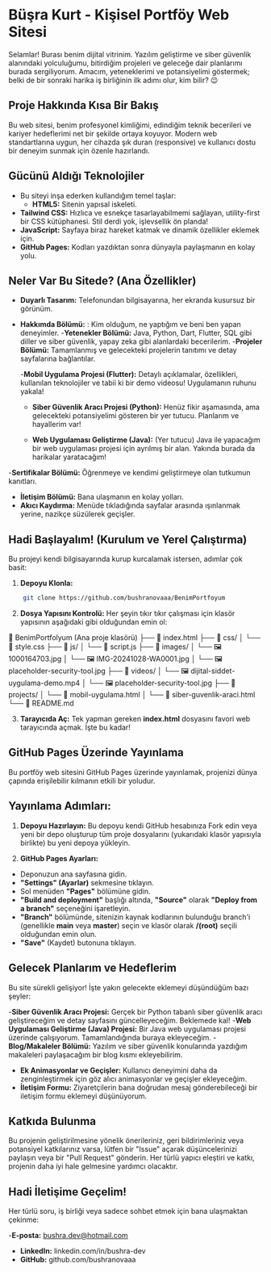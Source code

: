 # Büşra Kurt - Kişisel Portföy Web Sitesi

Selamlar! Burası benim dijital vitrinim. Yazılım geliştirme ve siber güvenlik alanındaki yolculuğumu, bitirdiğim projeleri ve geleceğe dair planlarımı burada sergiliyorum. Amacım, yeteneklerimi ve potansiyelimi göstermek; belki de bir sonraki harika iş birliğinin ilk adımı olur, kim bilir? 😉

## Proje Hakkında Kısa Bir Bakış
Bu web sitesi, benim profesyonel kimliğimi, edindiğim teknik becerileri ve kariyer hedeflerimi net bir şekilde ortaya koyuyor. Modern web standartlarına uygun, her cihazda şık duran (responsive) ve kullanıcı dostu bir deneyim sunmak için özenle hazırlandı.

## Gücünü Aldığı Teknolojiler
- Bu siteyi inşa ederken kullandığım temel taşlar:
    - **HTML5:** Sitenin yapısal iskeleti.
- **Tailwind CSS:** Hızlıca ve esnekçe tasarlayabilmemi sağlayan, utility-first bir CSS kütüphanesi. Stil derdi yok, işlevsellik ön planda!
- **JavaScript:** Sayfaya biraz hareket katmak ve dinamik özellikler eklemek için.
- **GitHub Pages:** Kodları yazdıktan sonra dünyayla paylaşmanın en kolay yolu.

## Neler Var Bu Sitede? (Ana Özellikler)
- **Duyarlı Tasarım:** Telefonundan bilgisayarına, her ekranda kusursuz bir görünüm.
- **Hakkımda Bölümü:** : Kim olduğum, ne yaptığım ve beni ben yapan deneyimler.
-**Yetenekler Bölümü:** Java, Python, Dart, Flutter, SQL gibi diller ve siber güvenlik, yapay zeka gibi alanlardaki becerilerim.
-**Projeler Bölümü:** Tamamlanmış ve gelecekteki projelerin tanıtımı ve detay sayfalarına bağlantılar.

    -**Mobil Uygulama Projesi (Flutter):** Detaylı açıklamalar, özellikleri, kullanılan teknolojiler ve tabii ki bir demo videosu! Uygulamanın ruhunu yakala!

    - **Siber Güvenlik Aracı Projesi (Python):** Henüz fikir aşamasında, ama gelecekteki potansiyelimi gösteren bir yer tutucu. Planlarım ve hayallerim var!

    - **Web Uygulaması Geliştirme (Java):** (Yer tutucu) Java ile yapacağım bir web uygulaması projesi için ayrılmış bir alan. Yakında burada da harikalar yaratacağım!

-**Sertifikalar Bölümü:** Öğrenmeye ve kendimi geliştirmeye olan tutkumun kanıtları.
- **İletişim Bölümü:** Bana ulaşmanın en kolay yolları.
- **Akıcı Kaydırma:** Menüde tıkladığında sayfalar arasında ışınlanmak yerine, nazikçe süzülerek geçişler.

## Hadi Başlayalım! (Kurulum ve Yerel Çalıştırma)
Bu projeyi kendi bilgisayarında kurup kurcalamak istersen, adımlar çok basit:

1. **Depoyu Klonla:**
```bash
    git clone https://github.com/bushranovaaa/BenimPortfoyum
```

2. **Dosya Yapısını Kontrolü:**
Her şeyin tıkır tıkır çalışması için klasör yapısının aşağıdaki gibi olduğundan emin ol:

📁 BenimPortfolyum (Ana proje klasörü)
├── 📄 index.html
├── 📁 css/
│   └── 📄 style.css
├── 📁 js/
│   └── 📄 script.js
├── 📁 images/
│   └── 🖼️ 1000164703.jpg
│   └── 🖼️ IMG-20241028-WA0001.jpg
│   └── 🖼️ placeholder-security-tool.jpg 
├──   📁 videos/
│   └── 🖼️ dijital-siddet-uygulama-demo.mp4 
│   └── 🖼️ placeholder-security-tool.jpg
├── 📁 projects/
│   └── 📄 mobil-uygulama.html
│   └── 📄 siber-guvenlik-araci.html
└── 📄 README.md

3. **Tarayıcıda Aç:**
Tek yapman gereken **index.html** dosyasını favori web tarayıcında açmak. İşte bu kadar!

## GitHub Pages Üzerinde Yayınlama
Bu portföy web sitesini GitHub Pages üzerinde yayınlamak, projenizi dünya çapında erişilebilir kılmanın etkili bir yoludur.

## Yayınlama Adımları:
1. **Depoyu Hazırlayın:** Bu depoyu kendi GitHub hesabınıza Fork edin veya yeni bir depo oluşturup tüm proje dosyalarını (yukarıdaki klasör yapısıyla birlikte) bu yeni depoya yükleyin.

2. **GitHub Pages Ayarları:**
- Deponuzun ana sayfasına gidin.
- **"Settings" (Ayarlar)** sekmesine tıklayın.
- Sol menüden **"Pages"** bölümüne gidin.
- **"Build and deployment"** başlığı altında, **"Source"** olarak **"Deploy from a branch"** seçeneğini işaretleyin.
- **"Branch"** bölümünde, sitenizin kaynak kodlarının bulunduğu branch'i (genellikle **main** veya **master**) seçin ve klasör olarak **/(root)** seçili olduğundan emin olun.
- **"Save"** (Kaydet) butonuna tıklayın.

## Gelecek Planlarım ve Hedeflerim
Bu site sürekli gelişiyor! İşte yakın gelecekte eklemeyi düşündüğüm bazı şeyler:

-**Siber Güvenlik Aracı Projesi:** Gerçek bir Python tabanlı siber güvenlik aracı geliştireceğim ve detay sayfasını güncelleyeceğim. Beklemede kal!
-**Web Uygulaması Geliştirme (Java) Projesi:** Bir Java web uygulaması projesi üzerinde çalışıyorum. Tamamlandığında buraya ekleyeceğim.
-**Blog/Makaleler Bölümü:** Yazılım ve siber güvenlik konularında yazdığım makaleleri paylaşacağım bir blog kısmı ekleyebilirim.
- **Ek Animasyonlar ve Geçişler:** Kullanıcı deneyimini daha da zenginleştirmek için göz alıcı animasyonlar ve geçişler ekleyeceğim.
- **İletişim Formu:** Ziyaretçilerin bana doğrudan mesaj gönderebileceği bir iletişim formu eklemeyi düşünüyorum.

## Katkıda Bulunma
Bu projenin geliştirilmesine yönelik önerileriniz, geri bildirimleriniz veya potansiyel katkılarınız varsa, lütfen bir "Issue" açarak düşüncelerinizi paylaşın veya bir "Pull Request" gönderin. Her türlü yapıcı eleştiri ve katkı, projenin daha iyi hale gelmesine yardımcı olacaktır.

## Hadi İletişime Geçelim!
Her türlü soru, iş birliği veya sadece sohbet etmek için bana ulaşmaktan çekinme:

-**E-posta:** bushra.dev@hotmail.com
- **LinkedIn:** linkedin.com/in/bushra-dev
- **GitHub:** github.com/bushranovaaa
